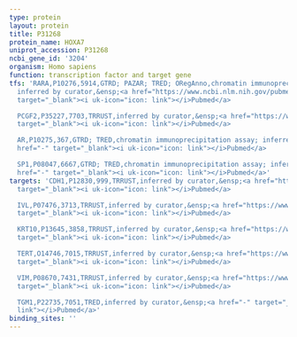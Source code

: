 ```yaml
---
type: protein
layout: protein
title: P31268
protein_name: HOXA7
uniprot_accession: P31268
ncbi_gene_id: '3204'
organism: Homo sapiens
function: transcription factor and target gene
tfs: 'RARA,P10276,5914,GTRD; PAZAR; TRED; ORegAnno,chromatin immunoprecipitation assay;
  inferred by curator,&ensp;<a href="https://www.ncbi.nlm.nih.gov/pubmed/?term=18971253%5Buid%5D"
  target="_blank"><i uk-icon="icon: link"></i>Pubmed</a>

  PCGF2,P35227,7703,TRRUST,inferred by curator,&ensp;<a href="https://www.ncbi.nlm.nih.gov/pubmed/?term=22085718%5Buid%5D"
  target="_blank"><i uk-icon="icon: link"></i>Pubmed</a>

  AR,P10275,367,GTRD; TRED,chromatin immunoprecipitation assay; inferred by curator,&ensp;<a
  href="-" target="_blank"><i uk-icon="icon: link"></i>Pubmed</a>

  SP1,P08047,6667,GTRD; TRED,chromatin immunoprecipitation assay; inferred by curator,&ensp;<a
  href="-" target="_blank"><i uk-icon="icon: link"></i>Pubmed</a>'
targets: 'CDH1,P12830,999,TRRUST,inferred by curator,&ensp;<a href="https://www.ncbi.nlm.nih.gov/pubmed/?term=11742062%5Buid%5D"
  target="_blank"><i uk-icon="icon: link"></i>Pubmed</a>

  IVL,P07476,3713,TRRUST,inferred by curator,&ensp;<a href="https://www.ncbi.nlm.nih.gov/pubmed/?term=11435435%5Buid%5D"
  target="_blank"><i uk-icon="icon: link"></i>Pubmed</a>

  KRT10,P13645,3858,TRRUST,inferred by curator,&ensp;<a href="https://www.ncbi.nlm.nih.gov/pubmed/?term=11435435%5Buid%5D"
  target="_blank"><i uk-icon="icon: link"></i>Pubmed</a>

  TERT,O14746,7015,TRRUST,inferred by curator,&ensp;<a href="https://www.ncbi.nlm.nih.gov/pubmed/?term=20686504%5Buid%5D"
  target="_blank"><i uk-icon="icon: link"></i>Pubmed</a>

  VIM,P08670,7431,TRRUST,inferred by curator,&ensp;<a href="https://www.ncbi.nlm.nih.gov/pubmed/?term=11742062%5Buid%5D"
  target="_blank"><i uk-icon="icon: link"></i>Pubmed</a>

  TGM1,P22735,7051,TRED,inferred by curator,&ensp;<a href="-" target="_blank"><i uk-icon="icon:
  link"></i>Pubmed</a>'
binding_sites: ''
---
```

